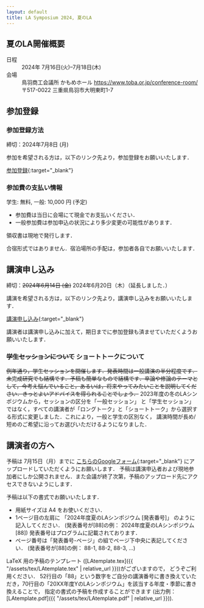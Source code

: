 ```yaml
---
layout: default
title: LA Symposium 2024, 夏のLA
---
```


夏のLA開催概要
--------
<dl>
  <dt>日程</dt>
  <dd>2024年 <time datetime="2024-07-16">7月16日(火)</time>–<time datetime="2024-07-18">7月18日(木)</time></dd>
  <dt>会場</dt>
  <dd>鳥羽商工会議所 かもめホール <a href="https://www.toba.or.jp/conference-room/" target="_blank">https://www.toba.or.jp/conference-room/</a></dd>
  <dd>〒517-0022 三重県鳥羽市大明東町1-7</dd>
</dl>


<!--
[プログラム(HTML形式)](./summer_program.html) [プログラム(PDF形式)](./LA2023summer_program.pdf)
-->

<!--
<p>
  <a href="{{site.baseurl}}/2023/la2023s1.jpg">
  <img src="{{site.baseurl}}/2023/la2023s1.jpg" border="0" width="300px" height="200px"></a>
  <a href="{{site.baseurl}}/2023/la2023s2.jpg">
  <img src="{{site.baseurl}}/2023/la2023s2.jpg" border="0" width="300px" height="200px"></a>
</p>
-->



参加登録
--------
### 参加登録方法

締切：2024年7月8日 (月)

参加を希望される方は，以下のリンク先より，参加登録をお願いいたします．

<!-- <del>参加登録</del> (締め切りました) -->
[参加登録](https://art.ist.hokudai.ac.jp/LA/sanka/){:target="_blank"}
 



### 参加費の支払い情報

学生: 無料, 一般: 10,000 円 (予定)
* 参加費は当日に会場にて現金でお支払いください．
* 一般参加費は参加申込の状況により多少変更の可能性があります．

領収書は現地で発行します． 

合宿形式ではありません．宿泊場所の手配は，参加者各自でお願いいたします．


講演申し込み
--------
締切：~~2024年6月14日 (金)~~ 2024年6月20日（木）（延長しました．）


講演を希望される方は，以下のリンク先より，講演申し込みをお願いいたします．




<!-- <del>講演申し込み</del> (締め切りました) -->
[講演申し込み](https://art.ist.hokudai.ac.jp/LA/kouen/){:target="_blank"}


講演者は講演申し込みに加えて，期日までに参加登録も済ませていただくようお願いいたします．


### ~~学生セッションについて~~ ショートトークについて
~~例年通り，学生セッションを開催します．発表時間は一般講演の半分程度です．未完成研究でも結構です．予稿も簡単なもので結構です．卒論や修論のテーマとして，今考え悩んでいること，あるいは，将来やってみたいことを説明してください．きっとよいアドバイスを得られることでしょう．~~ 
2023年度の冬のLAシンポジウムから，セッションの区分を「一般セッション」 と「学生セッション」ではなく，すべての講演者が「ロングトーク」と「ショートトーク」から選択する形式に変更しました．これにより，一般と学生の区別なく， 講演時間が長め/短めのご希望に沿ってお選びいただけるようになりました．


講演者の方へ
--------
予稿は 7月15日（月）までに [こちらのGoogleフォーム](https://forms.gle/PusJFGfuLLAUEjNV7){:target="_blank"} にアップロードしていただくようにお願いします．
予稿は講演申込者および現地参加者にしか公開されません．また会議が終了次第，予稿のアップロード先にアクセスできないようにします．

予稿は以下の書式でお願いいたします．

* 用紙サイズは A4 をお使いください．
* 1ページ目の左肩に 「2024年度夏のLAシンポジウム [発表番号]」 のように記入してください． (発表番号が[88]の例： 2024年度夏のLAシンポジウム [88])
発表番号はプログラムに記載されております．
* ページ番号は「発表番号-ページ」の組でページ下中央に表記してください． (発表番号が[88]の例： 88-1, 88-2, 88-3, ...)

LaTeX 用の予稿のテンプレート ([LAtemplate.tex]({{ "/assets/tex/LAtemplate.tex" | relative_url }}))がございますので， どうぞご利用ください．
52行目の「88」という数字をご自分の講演番号に書き換えていただき，70行目の「20XX年度YのLAシンポジウム」を該当する年度・季節に書き換えることで， 指定の書式の予稿を作成することができます (出力例：[LAtemplate.pdf]({{ "/assets/tex/LAtemplate.pdf" | relative_url }})). 

